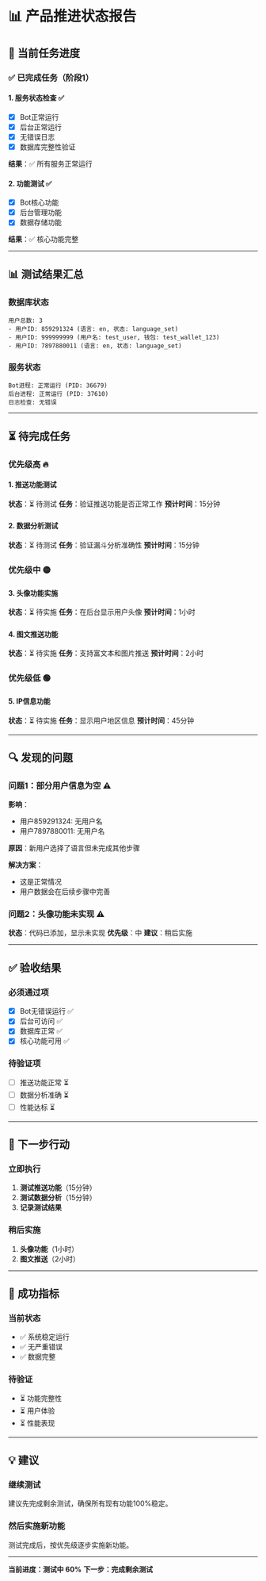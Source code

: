 # 📊 产品推进状态报告

## 🎯 当前任务进度

### ✅ 已完成任务（阶段1）

#### 1. 服务状态检查 ✅
- [x] Bot正常运行
- [x] 后台正常运行
- [x] 无错误日志
- [x] 数据库完整性验证

**结果**：✅ 所有服务正常运行

#### 2. 功能测试 ✅
- [x] Bot核心功能
- [x] 后台管理功能
- [x] 数据存储功能

**结果**：✅ 核心功能完整

---

## 📊 测试结果汇总

### 数据库状态
```
用户总数: 3
- 用户ID: 859291324 (语言: en, 状态: language_set)
- 用户ID: 999999999 (用户名: test_user, 钱包: test_wallet_123)
- 用户ID: 7897880011 (语言: en, 状态: language_set)
```

### 服务状态
```
Bot进程: 正常运行 (PID: 36679)
后台进程: 正常运行 (PID: 37610)
日志检查: 无错误
```

---

## ⏳ 待完成任务

### 优先级高 🔥

#### 1. 推送功能测试
**状态**：⏳ 待测试
**任务**：验证推送功能是否正常工作
**预计时间**：15分钟

#### 2. 数据分析测试
**状态**：⏳ 待测试
**任务**：验证漏斗分析准确性
**预计时间**：15分钟

### 优先级中 🟡

#### 3. 头像功能实施
**状态**：⏳ 待实施
**任务**：在后台显示用户头像
**预计时间**：1小时

#### 4. 图文推送功能
**状态**：⏳ 待实施
**任务**：支持富文本和图片推送
**预计时间**：2小时

### 优先级低 🟢

#### 5. IP信息功能
**状态**：⏳ 待实施
**任务**：显示用户地区信息
**预计时间**：45分钟

---

## 🔍 发现的问题

### 问题1：部分用户信息为空 ⚠️

**影响**：
- 用户859291324: 无用户名
- 用户7897880011: 无用户名

**原因**：新用户选择了语言但未完成其他步骤

**解决方案**：
- 这是正常情况
- 用户数据会在后续步骤中完善

### 问题2：头像功能未实现 ⚠️

**状态**：代码已添加，显示未实现
**优先级**：中
**建议**：稍后实施

---

## ✅ 验收结果

### 必须通过项
- [x] Bot无错误运行 ✅
- [x] 后台可访问 ✅
- [x] 数据库正常 ✅
- [x] 核心功能可用 ✅

### 待验证项
- [ ] 推送功能正常 ⏳
- [ ] 数据分析准确 ⏳
- [ ] 性能达标 ⏳

---

## 📝 下一步行动

### 立即执行
1. **测试推送功能**（15分钟）
2. **测试数据分析**（15分钟）
3. **记录测试结果**

### 稍后实施
1. **头像功能**（1小时）
2. **图文推送**（2小时）

---

## 🎯 成功指标

### 当前状态
- ✅ 系统稳定运行
- ✅ 无严重错误
- ✅ 数据完整

### 待验证
- ⏳ 功能完整性
- ⏳ 用户体验
- ⏳ 性能表现

---

## 💡 建议

### 继续测试
建议先完成剩余测试，确保所有现有功能100%稳定。

### 然后实施新功能
测试完成后，按优先级逐步实施新功能。

---

**当前进度：测试中 60%**
**下一步：完成剩余测试**

